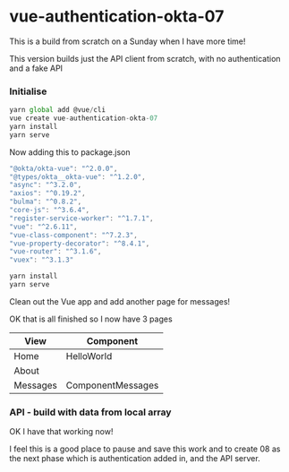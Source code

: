 # vue-authentication-okta-07

This is a build from scratch on a Sunday when I have more time!

This version builds just the API client from scratch, with no authentication and a fake API

### Initialise

```js
yarn global add @vue/cli
vue create vue-authentication-okta-07
yarn install
yarn serve
```

Now adding this to package.json

```js
"@okta/okta-vue": "^2.0.0",
"@types/okta__okta-vue": "^1.2.0",
"async": "^3.2.0",
"axios": "^0.19.2",
"bulma": "^0.8.2",
"core-js": "^3.6.4",
"register-service-worker": "^1.7.1",
"vue": "^2.6.11",
"vue-class-component": "^7.2.3",
"vue-property-decorator": "^8.4.1",
"vue-router": "^3.1.6",
"vuex": "^3.1.3"
```

```js
yarn install
yarn serve
```
Clean out the Vue app and add another page for messages!

OK that is all finished so I now have 3 pages

| View     | Component         |
| -------- | ----------------- |
| Home     | HelloWorld        |
| About    |                   |
| Messages | ComponentMessages |

### API - build with data from local array

OK I have that working now!

I feel this is a good place to pause and save this work and to create 08 as the next phase which is authentication added in, and the API server.
